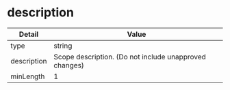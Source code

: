 # description
| Detail | Value |
| ------ | ----- |
| type | string |
| description | Scope description. (Do not include unapproved changes) |
| minLength | 1 |
